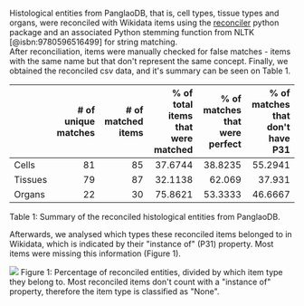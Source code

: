 
Histological entities from PanglaoDB, that is, cell types, tissue types and organs, were reconciled with Wikidata items using the [reconciler](https://pypi.org/project/reconciler/)
python package and an associated Python stemming function from NLTK [@isbn:9780596516499] for string matching.  
After reconciliation, items were manually checked for false matches - items with the same name but that don't represent the same concept. Finally, we obtained the reconciled csv data, and it's summary can be seen on Table 1.

|         |   # of unique matches  |   # of matched items |   % of total items that were matched |   % of matches that were perfect |   % of matches that don't have P31 |
|:--------|-------------------:|-----------------:|---------------:|---------------------------:|------------------:|
| Cells   |                 81 |               85 |        37.6744 |                    38.8235 |           55.2941 |
| Tissues |                 79 |               87 |        32.1138 |                    62.069  |           37.931  |
| Organs  |                 22 |               30 |        75.8621 |                    53.3333 |           46.6667 |
Table 1: Summary of the reconciled histological entities from PanglaoDB.

Afterwards, we analysed which types these reconciled items belonged to in Wikidata, which is indicated by their "instance of" (P31) property. 
Most items were missing this information (Figure 1).

![](../../analysis/figs/reconciled_items.png)
Figure 1: Percentage of reconciled entities, divided by which item type they belong to. Most reconciled items don't count with a "instance of" property,
therefore the item type is classified as "None". 